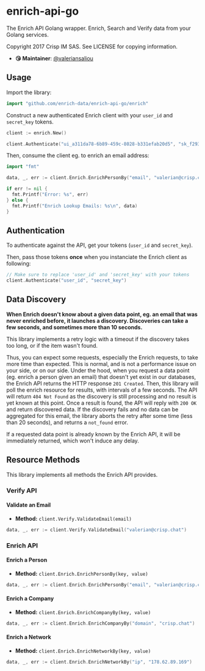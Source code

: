 # enrich-api-go

The Enrich API Golang wrapper. Enrich, Search and Verify data from your Golang services.

Copyright 2017 Crisp IM SAS. See LICENSE for copying information.

* **😘 Maintainer**: [@valeriansaliou](https://github.com/valeriansaliou)

## Usage

Import the library:

```go
import "github.com/enrich-data/enrich-api-go/enrich"
```

Construct a new authenticated Enrich client with your `user_id` and `secret_key` tokens.

```go
client := enrich.New()

client.Authenticate("ui_a311da78-6b89-459c-8028-b331efab20d5", "sk_f293d44f-675d-4cb1-9c78-52b8a9af0df2")
```

Then, consume the client eg. to enrich an email address:

```go
import "fmt"

data, _, err := client.Enrich.EnrichPersonBy("email", "valerian@crisp.chat")

if err != nil {
  fmt.Printf("Error: %s", err)
} else {
  fmt.Printf("Enrich Lookup Emails: %s\n", data)
}
```

## Authentication

To authenticate against the API, get your tokens (`user_id` and `secret_key`).

Then, pass those tokens **once** when you instanciate the Enrich client as following:

```go
// Make sure to replace 'user_id' and 'secret_key' with your tokens
client.Authenticate("user_id", "secret_key")
```

## Data Discovery

**When Enrich doesn't know about a given data point, eg. an email that was never enriched before, it launches a discovery. Discoveries can take a few seconds, and sometimes more than 10 seconds.**

This library implements a retry logic with a timeout if the discovery takes too long, or if the item wasn't found.

Thus, you can expect some requests, especially the Enrich requests, to take more time than expected. This is normal, and is not a performance issue on your side, or on our side. Under the hood, when you request a data point (eg. enrich a person given an email) that doesn't yet exist in our databases, the Enrich API returns the HTTP response `201 Created`. Then, this library will poll the enrich resource for results, with intervals of a few seconds. The API will return `404 Not Found` as the discovery is still processing and no result is yet known at this point. Once a result is found, the API will reply with `200 OK` and return discovered data. If the discovery fails and no data can be aggregated for this email, the library aborts the retry after some time (less than 20 seconds), and returns a `not_found` error.

If a requested data point is already known by the Enrich API, it will be immediately returned, which won't induce any delay.

## Resource Methods

This library implements all methods the Enrich API provides.

### Verify API

#### Validate an Email

* **Method:** `client.Verify.ValidateEmail(email)`

```go
data, _, err := client.Verify.ValidateEmail("valerian@crisp.chat")
```

### Enrich API

#### Enrich a Person

* **Method:** `client.Enrich.EnrichPersonBy(key, value)`

```go
data, _, err := client.Enrich.EnrichPersonBy("email", "valerian@crisp.chat")
```

#### Enrich a Company

* **Method:** `client.Enrich.EnrichCompanyBy(key, value)`

```go
data, _, err := client.Enrich.EnrichCompanyBy("domain", "crisp.chat")
```

#### Enrich a Network

* **Method:** `client.Enrich.EnrichNetworkBy(key, value)`

```go
data, _, err := client.Enrich.EnrichNetworkBy("ip", "178.62.89.169")
```
